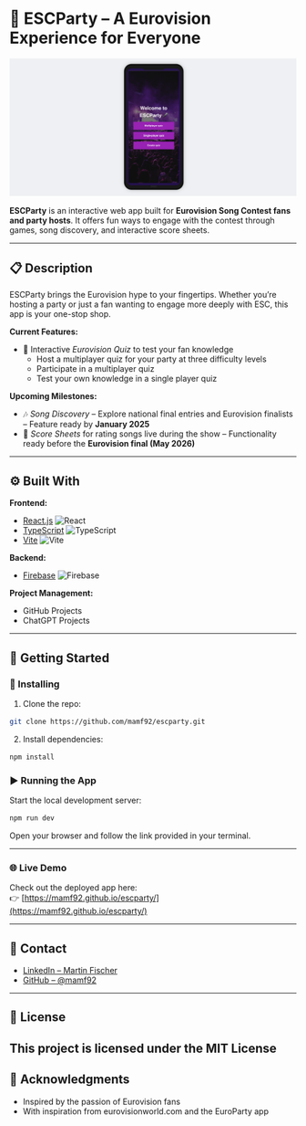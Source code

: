 # 🎉 ESCParty – A Eurovision Experience for Everyone

![ESCParty Logo](https://github.com/mamf92/escparty/blob/main/src/assets/escparty-banner.png?raw=true)

**ESCParty** is an interactive web app built for **Eurovision Song Contest fans and party hosts**. It offers fun ways to engage with the contest through games, song discovery, and interactive score sheets.

---

## 📋 Description

ESCParty brings the Eurovision hype to your fingertips. Whether you’re hosting a party or just a fan wanting to engage more deeply with ESC, this app is your one-stop shop.

**Current Features:**
- 🎤 Interactive *Eurovision Quiz* to test your fan knowledge
  - Host a multiplayer quiz for your party at three difficulty levels
  - Participate in a multiplayer quiz
  - Test your own knowledge in a single player quiz

**Upcoming Milestones:**
- 🎶 *Song Discovery* – Explore national final entries and Eurovision finalists – Feature ready by **January 2025**
- 📝 *Score Sheets* for rating songs live during the show – Functionality ready before the **Eurovision final (May 2026)**

---

## ⚙️ Built With
**Frontend:**
- [React.js](https://reactjs.org/)  ![React](https://img.shields.io/badge/React-20232A?style=flat&logo=react&logoColor=61DAFB)
- [TypeScript](https://www.typescriptlang.org/)  ![TypeScript](https://img.shields.io/badge/TypeScript-007ACC?style=flat&logo=typescript&logoColor=white)
- [Vite](https://vitejs.dev/)  ![Vite](https://img.shields.io/badge/Vite-646CFF?style=flat&logo=vite&logoColor=white)

**Backend:** 
- [Firebase](https://firebase.google.com/)  ![Firebase](https://img.shields.io/badge/Firebase-FFCA28?style=flat&logo=firebase&logoColor=black)

**Project Management:** 
- GitHub Projects
- ChatGPT Projects

---

## 🚀 Getting Started

### 🔧 Installing

1. Clone the repo:
```bash
git clone https://github.com/mamf92/escparty.git
```

2. Install dependencies:
```bash
npm install
```
### ▶️ Running the App

Start the local development server:
```bash
npm run dev
```
Open your browser and follow the link provided in your terminal.

---

### 🌐 Live Demo

Check out the deployed app here:  
👉 [https://mamf92.github.io/escparty/](https://mamf92.github.io/escparty/)

---

## 👤 Contact

- [LinkedIn – Martin Fischer](https://www.linkedin.com/in/mamf92/)
- [GitHub – @mamf92](https://github.com/mamf92)

---

## 📄 License

This project is licensed under the MIT License 
---

## 🙏 Acknowledgments

- Inspired by the passion of Eurovision fans
- With inspiration from eurovisionworld.com and the EuroParty app
